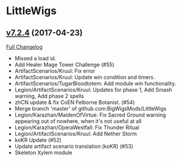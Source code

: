 # LittleWigs

## [v7.2.4](https://github.com/BigWigsMods/LittleWigs/tree/v7.2.4) (2017-04-23) [](#top)
[Full Changelog](https://github.com/BigWigsMods/LittleWigs/compare/v7.2.3...v7.2.4)

- Missed a load id.  
- Add Healer Mage Tower Challenge (#55)  
- ArtifactScenarios/Kruul: Fix error  
- ArtifactScenarios/Kruul: Update win condition and timers.  
- ArtifactScenarios/TugarBloodtotem: Add module win functionality.  
- Legion/ArtifactScenarios/Kruul: Updates for phase 1, Add Smash warning, Add phase 2 spells  
- zhCN update & fix CoEN Felborne Botanist. (#54)  
- Merge branch 'master' of github.com:BigWigsMods/LittleWigs  
- Legion/Karazhan/MaidenOfVirtue: Fix Sacred Ground warning appearing out of nowhere, when it's not useful at all  
- Legion/Karazhan/OperaWestfall: Fix Thunder Ritual  
- Legion/ArtifactScenarios/Kruul: Add Nether Storm  
- koKR Update (#52)  
- Update artifact scenario translation (koKR) (#53)  
- Skeleton Xylem module  
